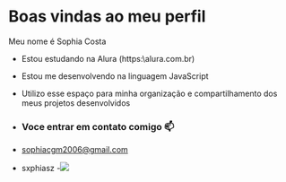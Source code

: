 # Boas vindas ao meu perfil

Meu nome é Sophia Costa
- Estou estudando na Alura (https:\\alura.com.br) 
- Estou me desenvolvendo na linguagem JavaScript
- Utilizo esse espaço para minha organização e compartilhamento dos meus projetos desenvolvidos

- ### Voce entrar em contato comigo 📫

- sophiacgm2006@gmail.com
- sxphiasz
-![]( ![three-finger-salute-good-luck](https://github.com/jmcsophia/jmcsophia2/assets/170431220/fb927a7a-6f4f-4aa5-9030-65039031782c)) 
